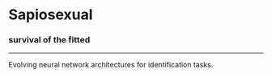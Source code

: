 # Sapiosexual
### survival of the fitted
---
Evolving neural network architectures for identification tasks.
